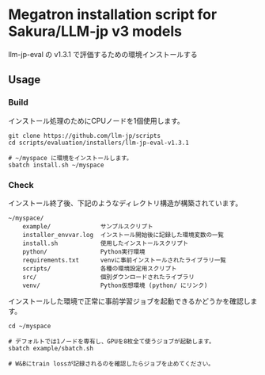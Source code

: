 # Megatron installation script for Sakura/LLM-jp v3 models

llm-jp-eval の v1.3.1 で評価するための環境インストールする

## Usage

### Build

インストール処理のためにCPUノードを1個使用します。

```shell
git clone https://github.com/llm-jp/scripts
cd scripts/evaluation/installers/llm-jp-eval-v1.3.1

# ~/myspace に環境をインストールします。
sbatch install.sh ~/myspace
```

### Check

インストール終了後、下記のようなディレクトリ構造が構築されています。

```
~/myspace/
    example/              サンプルスクリプト
    installer_envvar.log  インストール開始後に記録した環境変数の一覧
    install.sh            使用したインストールスクリプト
    python/               Python実行環境
    requirements.txt      venvに事前インストールされたライブラリ一覧
    scripts/              各種の環境設定用スクリプト
    src/                  個別ダウンロードされたライブラリ
    venv/                 Python仮想環境 (python/ にリンク)
```

インストールした環境で正常に事前学習ジョブを起動できるかどうかを確認します。

```shell
cd ~/myspace

# デフォルトでは1ノードを専有し、GPUを8枚全て使うジョブが起動します。
sbatch example/sbatch.sh

# W&Bにtrain lossが記録されるのを確認したらジョブを止めてください。
```
